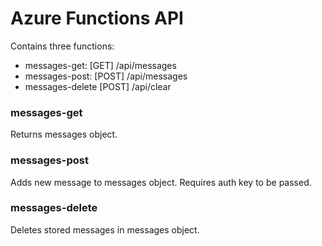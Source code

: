 # Azure Functions API

Contains three functions:
- messages-get: [GET] /api/messages
- messages-post: [POST] /api/messages
- messages-delete [POST] /api/clear

### messages-get
Returns messages object.

### messages-post
Adds new message to messages object. Requires auth key to be passed.

### messages-delete
Deletes stored messages in messages object.